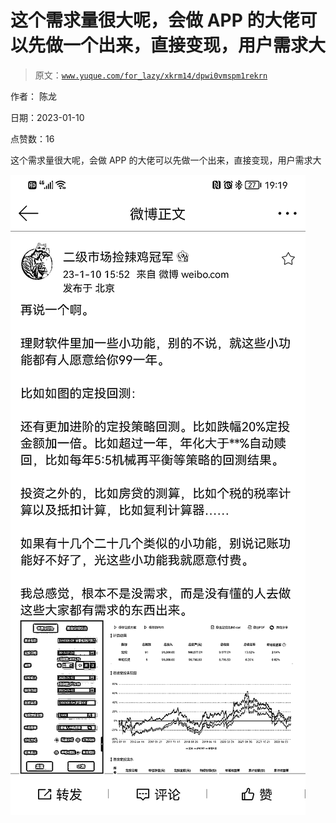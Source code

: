 # 这个需求量很大呢，会做 APP 的大佬可以先做一个出来，直接变现，用户需求大

> 原文：[`www.yuque.com/for_lazy/xkrm14/dpwi0vmspm1rekrn`](https://www.yuque.com/for_lazy/xkrm14/dpwi0vmspm1rekrn)

作者： 陈龙 

日期：2023-01-10 

点赞数：16 

这个需求量很大呢，会做 APP 的大佬可以先做一个出来，直接变现，用户需求大 

![](img/4055bc43c01f69e54a22366e9f1e56e6.png)  

